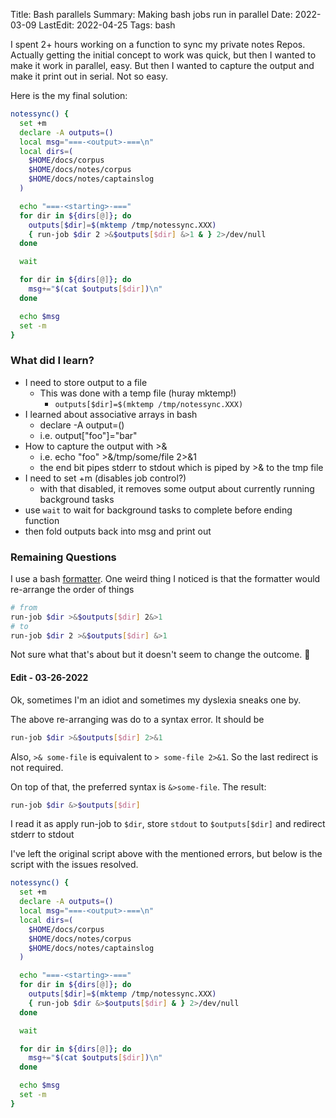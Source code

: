 Title: Bash parallels
Summary: Making bash jobs run in parallel
Date: 2022-03-09
LastEdit: 2022-04-25
Tags: bash

I spent 2+ hours working on a function to sync my private notes Repos.
Actually getting the initial concept to work was quick, but then
I wanted to make it work in parallel, easy. But then I wanted to capture the
output and make it print out in serial. Not so easy.

Here is the my final solution:

```bash
notessync() {
  set +m
  declare -A outputs=()
  local msg="===-<output>-===\n"
  local dirs=(
    $HOME/docs/corpus
    $HOME/docs/notes/corpus
    $HOME/docs/notes/captainslog
  )

  echo "===-<starting>-==="
  for dir in ${dirs[@]}; do
    outputs[$dir]=$(mktemp /tmp/notessync.XXX)
    { run-job $dir 2 >&$outputs[$dir] &>1 & } 2>/dev/null
  done

  wait

  for dir in ${dirs[@]}; do
    msg+="$(cat $outputs[$dir])\n"
  done

  echo $msg
  set -m
}
```

### What did I learn?

* I need to store output to a file
  * This was done with a temp file (huray mktemp!)
    * `outputs[$dir]=$(mktemp /tmp/notessync.XXX)`
* I learned about associative arrays in bash
  * declare -A output=()
  * i.e. output\["foo"]="bar"
* How to capture the output with >&
  * i.e. echo "foo" >&/tmp/some/file 2>&1
  * the end bit pipes stderr to stdout which is piped by >& to the tmp file
* I need to set +m (disables job control?)
  * with that disabled, it removes some output about currently running background tasks
* use `wait` to wait for background tasks to complete before ending function
* then fold outputs back into msg and print out

### Remaining Questions

I use a bash [formatter][shfmt]. One weird thing I noticed is that the formatter
would re-arrange the order of things

```bash
# from
run-job $dir >&$outputs[$dir] 2&>1
# to
run-job $dir 2 >&$outputs[$dir] &>1
```

Not sure what that's about but it doesn't seem to change the outcome. 🤷

#### Edit - 03-26-2022

Ok, sometimes I'm an idiot and sometimes my dyslexia sneaks one by.

The above re-arranging was do to a syntax error. It should be

```bash
run-job $dir >&$outputs[$dir] 2>&1
```

Also, `>& some-file` is equivalent to `> some-file 2>&1`. So the last
redirect is not required.

On top of that, the preferred syntax is `&>some-file`. The result:

```bash
run-job $dir &>$outputs[$dir]
```

I read it as apply run-job to `$dir`, store `stdout` to `$outputs[$dir]` and redirect
stderr to stdout

I've left the original script above with the mentioned errors, but below is the
script with the issues resolved.

```bash
notessync() {
  set +m
  declare -A outputs=()
  local msg="===-<output>-===\n"
  local dirs=(
    $HOME/docs/corpus
    $HOME/docs/notes/corpus
    $HOME/docs/notes/captainslog
  )

  echo "===-<starting>-==="
  for dir in ${dirs[@]}; do
    outputs[$dir]=$(mktemp /tmp/notessync.XXX)
    { run-job $dir &>$outputs[$dir] & } 2>/dev/null
  done

  wait

  for dir in ${dirs[@]}; do
    msg+="$(cat $outputs[$dir])\n"
  done

  echo $msg
  set -m
}
```

[shfmt]: https://github.com/patrickvane/shfmt
